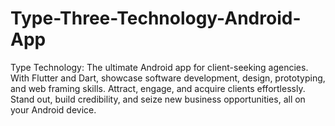 # Type-Three-Technology-Android-App
Type Technology: The ultimate Android app for client-seeking agencies. With Flutter and Dart, showcase software development, design, prototyping, and web framing skills. Attract, engage, and acquire clients effortlessly. Stand out, build credibility, and seize new business opportunities, all on your Android device.
